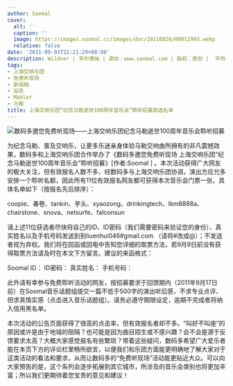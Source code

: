```yaml
---
author: Soomal
cover:
  alt: ''
  caption: ''
  image: https://images.soomal.cc/images/doc/20110826/00012995.webp
  relative: false
date: '2011-09-03T22:21:29+08:00'
description: Wildner | 韦尔德纳 | 源自：www.soomal.com | 版权：原创 |  平均/总评分：10.00/10
tags:
- 上海交响乐团
- 免费听现场
- 新闻稿
- 站务
- Mahler
- 马勒
title: 上海交响乐团“纪念马勒逝世100周年音乐会”聆听招募获选名单
---
```


![数码多邀您免费听现场――上海交响乐团纪念马勒逝世100周年音乐会聆听招募](https://images.soomal.cc/images/doc/20110826/00012995.webp)



为纪念马勒、普及交响乐，让更多乐迷亲身体验马勒交响曲所拥有的非凡震撼效果，数码多和上海交响乐团合作举办了《数码多邀您免费听现场 上海交响乐团“纪念马勒逝世100周年音乐会”聆听招募》[作者:Soomal ]
。本次活动获得广大网友的极大关注，但有效报名人数不多，经数码多与上海交响乐团协调，演出方应允多安排一个聆听名额，因此所有11位有效报名网友都可获得本次音乐会门票一张，具体名单如下（按报名先后排序）：


coopie、春卷、tankin、芋头、xyaozong、drinkingtech、lkm8888a、chairstone、snova、netsurfe、falconsun


请上述11位获选者尽快将自己的ID、ID密码（我们需要密码来验证您的身份）、真实姓名以及手机号码发送到到liuenhui046#gmail.com （请将#改成@）；不发送者视为弃权。我们将在回函或回电中告知您详细的取票方法，若9月9日前没有获得取票方法请及时在本文下方留言。建议的来函格式：

Soomal ID：
ID密码：
真实姓名：
手机号码：


此外请有幸参与免费聆听活动的网友，按招募要求于回馈期内（2011年9月17日前）在Soomal音乐话题组提交一篇不低于500字的演出听后感，不求专业点评、但求真情实感（点击进入音乐话题组）。请务必遵守期限设定，逾期不完成者将纳入信用黑名单。

本次活动的公告页面获得了很高的点击率，但有效报名者却不多。“叫好不叫座”的原因或许是由于地域的阻隔？也可能是因为曲目陌生或不感兴趣？会不会是源于反馈要求太高？大概大家感觉报名有些繁琐？带着这些疑问，数码多希望广大爱乐者能在本页下方的评论栏里畅所欲言，以便我们和乐团方面能更明确地了解大家对于这类活动的看法和要求，从而让数码多的“免费听现场”活动能更贴近大众。可以向大家预告的是，这个系列会逐步拓展到其它城市，所涉及的音乐会类别也将更加丰富；所以我们更期待着您宝贵的意见和建议！